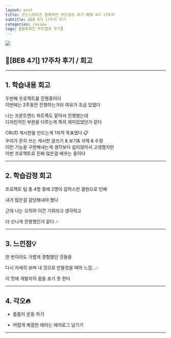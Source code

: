 ```yaml
---
layout: post
title: 코드스테이츠 블록체인 부트캠프 후기 BEB 4기 17주차
subtitle: BEB 4기 17주차 후기
categories: review
tags: [블록체인 부트캠프 후기]
---
```


![](https://velog.velcdn.com/images/-__-/post/f8356d11-ea65-4a0c-b03c-ecde9d118a6a/image.png)

## 🦊[BEB 4기] 17주차 후기 / 회고

<hr>

## 1. 학습내용 회고

두번째 프로젝트를 진행중이다<br>
이번에는 2주동안 진행하는거라 여유가 조금 있었다

나는 프론트엔드 파트쪽도 맡아서 진행했는데<br>
디자인적인 부분을 다루는게 특히 재미있었던거 같다

CRUD 게시판을 만드는게 1차적 목표였다 📋<br>
우리가 흔히 쓰는 게시판 글쓰기 & 보기& 삭제 & 수정<br>
이런 기능을 구현해내는게 생각보다 쉽지않아서 고생했지만 <br>
이번 프로젝트로 진짜 많은걸 배우는 중이다

<hr>

## 2. 학습감정 회고

프로젝트 팀 총 4명 중에 2명이 갑작스런 결원으로 인해

내가 많은걸 감당해내야 했다

근데 나는 오히려 이건 기회라고 생각하고

더 신나게 진행했던거 같다 🎶

<hr>

## 3. 느낀점💡

한 번이라도 가볍게 경험했던 것들을

다시 자세히 보며 내 것으로 만들었을 때의 느낌...💡

이 맛에 개발자의 꿈을 포기 못 한다

<hr>

## 4. 각오🔥

- 틈틈이 운동 하기

- 어렵게 해결한 에러는 에러로그 남기기

---
